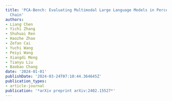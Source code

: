 ```yaml
---
title: 'PCA-Bench: Evaluating Multimodal Large Language Models in Perception-Cognition-Action
  Chain'
authors:
- Liang Chen
- Yichi Zhang
- Shuhuai Ren
- Haozhe Zhao
- Zefan Cai
- Yuchi Wang
- Peiyi Wang
- Xiangdi Meng
- Tianyu Liu
- Baobao Chang
date: '2024-01-01'
publishDate: '2024-03-24T07:10:44.364645Z'
publication_types:
- article-journal
publication: '*arXiv preprint arXiv:2402.15527*'
---
```

